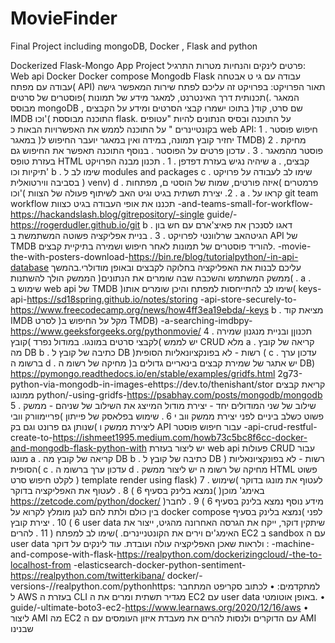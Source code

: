 # MovieFinder
Final Project including mongoDB, Docker , Flask and python

Dockerized Flask-Mongo App Project
פרטים לינקים והנחיות
מטרות התרגיל:
Web api
Docker
Docker compose
Mongodb
Flask
עבודה עם גי ט
אבטחה )עבודה עם מפתח API)
תאור הפרויקט:
בפרויקט זה עליכם לפתח שירות המאפשר גישה תכנותית דרך האינטרנט,
למאגר מידע של תמונות )פוסטרים של סרטים(.
המאגר מבוסס mongoDB , בתוכו ישמרו קבצי הסרטים ומידע על הקבצים )שם
סרט, קוד IMDB וכו'(
התוכנה מבוססת flask.
על התוכנה ובסיס הנתונים להיות "עטופים בקונטיינרים "
על התוכנה לממש את האפשרויות הבאות כ web API:
1 . חיפוש פוסטר במאגר )יחזיר קובץ תמונה, במידה ואין במאגר יועבר
החיפוש ל TMDB)
2 . מחיקת פוסטר מהמאגר .
3 . עדכון פרטים על הפוסטר .
בנוסף התוכנה תאפשר את החיפוש גם בעזרת טופס HTML שיהיה נגיש בעזרת
דפדפן .
1 . תכנון מבנה הפרויקט
a . קבצים, תיקיות וכו'
b . שימו לב ל modules and packages
c . שימו לב לעבודה על פרויקט בסביבה ווירטואלית ) venv)
d . פרמטרים )איזה פורטים, שמות של הוסטי ם, מפתחות וכו'(
2. יצירת תשתית בגיט וגיט האב לשיתוף פעולה של הצוות .
a . קראו על git team workflow תכננו את אופי העבודה בגיט
כצוות
-and-teams-small-for-workflow-https://hackandslash.blog/gitrepository/-single guide/-https://rogerdudler.github.io/git
b . דאגו לסנכרן את פאיצ'ארם עם חש בון הגיטהאב שרלוונטי
לפרויקט .
3 . בניית אפליקציה פשוטה המשתמשת ב API של TMDB להוריד פוסטרים של
תמונות לאחר חיפוש ושמירה בתיקיית קבצים.
-movie-the-with-posters-download-https://bin.re/blog/tutorialpython/-in-api-database עליכם לבנות את האפליקציה בחלוקה לקבצים ובאופן מודולרי.בהמשך
הממשק הולך להשתנות )ממשק המשתמש והשכבה שבה שומרים את
הנתונים( .
a . שימוש ב web api של TMDB )שימו לב להתייחסות למפתח והיכן
שומרים אותו(
keys-api-https://sd18spring.github.io/notes/storing -api-store-securely-to-https://www.freecodecamp.org/news/how4ff3ea19ebda/-keys
b . מציאת קוד IMDB לסרט )מקל על החיפוש ב TMDB) -a-searching-imdbpy-https://www.geeksforgeeks.org/pythonmovie/
4 . תכנוןן ובניית מנגנון שמירה לקבצי סרטים במונגו.
במודול נפרד )קובץ( יש לממש CRUD מלא
a . קריאה של קובץ מה DB
b . כתיבה של קובץ ל DB )רשות - לא בפונקציונאליות הסופית (
c . עדכון ערך ברשומ ה
d . מחיקה של רשומ ה
)יש אתגר של שמירת קבצים בינאריים גדולים ב DB) https://pymongo.readthedocs.io/en/stable/examples/gridfs.html
2g73-python-via-mongodb-in-images-ehttps://dev.to/thenishant/stor
קריאת קבצים ממונגו
python/-using-gridfs-https://psabhay.com/posts/mongodb/mongodb
5 . שילוב של שני המודולים יחד - יצירת מודול המייצג את השילוב של
שניהם - ממשק פשוט כשלב ביניים לפני יצירת ממשק ווב י
6 . שימוש בפלאסק של פייתון )פריימוורק וובי שנותן גם פרונט וגם
בק( ליצירת ממשק ו API עבור חיפוש פוסטר
-api-crud-restful-create-to-https://ishmeet1995.medium.com/howb73c5bc8f6cc-docker-and-mongodb-flask-python-with יש ליצור בעזרת web api פעולות CRUD עבור מונגו
a . קריאה של קובץ מה DB
b . כתיבה של קובץ ל DB ) רשות - לא בפונקציונאליות הסופית(
c . עדכון ערך ברשומ ה
d . מחיקה של רשומ ה
יש ליצור ממשק HTML פשוט לקלט חיפוש סרט ) template render using flask)
7 . לעטוף את מונגו בדוקר )שימוש באימג' מוכן(
)נמצא בלינק בסעיף 6 )
8 . לעטוף את האפליקציה בדוקר
https://zetcode.com/python/docker/ )מידע נוסף נמצא בלינק בסעיף 6 )
9 . לחבר בין כולם ולתת להם לנגן מומלץ לקרוא על docker compose לפני
)נמצא בלינק בסעיף 6 )
10 . יצירת קובץ user data שיתקין דוקר, ייקח את הגרסה האחרונה
מהגיט, ייצור את האימג'ים וירים את הקונטניינרים. )שימו לב
למפתח (
11 . להרים EC2 ב sandbox עם ה user data ולראות שאכן האפליקציה
עולה ועובדת.
עוד לינקים על דוקר :
-machine-and-compose-with-flask-https://realpython.com/dockerizingcloud/-the-to-localhost-from
-elasticsearch-docker-python-sentiment-https://realpython.com/twitterkibana/
docker/-versions-//realpython.com/pythonhttps:
למתקדמים:
• לכתוב סקריפט המתחבר ל AWS בעזרת ה CLI מגדיר תשתית ומרים את ה
EC2 עם user data באופן אוטומטי.
• guide/-ultimate-boto3-ec2-https://www.learnaws.org/2020/12/16/aws
• ליצור AMI מה EC2 עם הדוקרים ולנסות להרים את מעבדת איזון
העומסים עם ה AMI שבנינו
